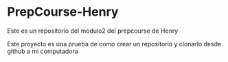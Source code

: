 # PrepCourse-Henry
Este es un repositorio del modulo2 del prepcourse de Henry

Este proyecto es una prueba de como crear un repositorio y clonarlo desde github a mi computadora